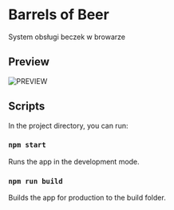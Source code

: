 # Barrels of Beer
System obsługi beczek w browarze

## Preview
![PREVIEW](./docs/preview.gif)

## Scripts

In the project directory, you can run:

### `npm start`

Runs the app in the development mode.<br />

### `npm run build`

Builds the app for production to the build folder.<br />